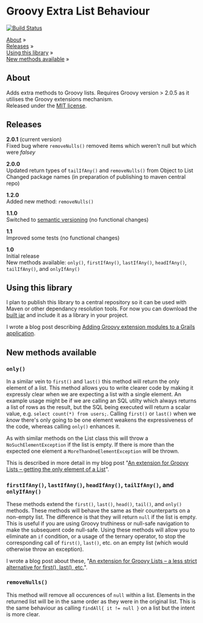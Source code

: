 # Groovy Extra List Behaviour
[![Build Status](https://travis-ci.org/dnahodil/groovy-extra-list-behaviour.png)](https://travis-ci.org/dnahodil/groovy-extra-list-behaviour)

[About](#about) »  
[Releases](#releases) »  
[Using this library](#using-this-library) »  
[New methods available](#new-methods-available) »

## About
Adds extra methods to Groovy lists. Requires Groovy version > 2.0.5 as it utilises the Groovy extensions mechanism.  
Released under the [MIT license](https://github.com/dnahodil/groovy-extra-list-behaviour/raw/master/LICENSE).

## Releases
**2.0.1** (current version)  
Fixed bug where `removeNulls()` removed items which weren't null but which were *falsey*

**2.0.0**  
Updated return types of `tailIfAny()` and `removeNulls()` from Object to List  
Changed package names (in preparation of publishing to maven central repo)

**1.2.0**  
Added new method: `removeNulls()`

**1.1.0**  
Switched to [semantic versioning](http://www.semver.org) (no functional changes)

**1.1**  
Improved some tests (no functional changes)

**1.0**  
Initial release  
New methods available: `only()`, `firstIfAny()`, `lastIfAny()`, `headIfAny()`, `tailIfAny()`, and `onlyIfAny()`

## Using this library
I plan to publish this library to a central repository so it can be used with Maven or other dependancy resolution tools. For now you can download the [built jar](https://github.com/dnahodil/groovy-extra-list-behaviour/raw/master/build/libs/groovy-extra-list-behaviour-2.0.0.jar) and include it as a library in your project.

I wrote a blog post describing [Adding Groovy extension modules to a Grails application](http://dnahodil.wordpress.com/2014/01/05/adding-groovy-extension-modules-to-a-grails-application/).

## New methods available
### `only()`
In a similar vein to `first()` and `last()` this method will return the only element of a list. This method allows you to write clearer code by making it expressly clear when we are expecting a list with a single element. An example usage might be if we are calling an SQL utilty which always returns a list of rows as the result, but the SQL being executed will return a scalar value, e.g. `select count(*) from users;`. Calling `first()` or `last()` when we *know* there's only going to be one element weakens the expressiveness of the code, whereas calling `only()` enhances it.

As with similar methods on the List class this will throw a `NoSuchElementException` if the list is empty. If there is more than the expected one element a `MoreThanOneElementException` will be thrown.

This is described in more detail in my blog post "[An extension for Groovy Lists – getting the only element of a List](http://dnahodil.wordpress.com/2014/01/05/an-extension-for-groovy-lists-getting-the-only-element-of-a-list/)".

### `firstIfAny()`, `lastIfAny()`, `headIfAny()`, `tailIfAny()`, and `onlyIfAny()`
These methods extend the `first()`, `last()`, `head()`, `tail()`, and `only()` methods. These methods will behave the same as their counterparts on a non-empty list. The difference is that they will return `null` if the list is empty. This is useful if you are using Groovy truthiness or null-safe navigation to make the subsequent code null-safe. Using these methods will allow you to eliminate an `if` condition, or a usage of the ternary operator, to stop the corresponding call of `first()`, `last()`, etc. on an empty list (which would otherwise throw an exception). 

I wrote a blog post about these, "[An extension for Groovy Lists – a less strict alternative for first(), last(), etc.](http://dnahodil.wordpress.com/2014/01/05/an-extension-for-groovy-lists-a-less-strict-alternative-for-first-last-etc/)".

### `removeNulls()`
This method will remove all occurences of `null` within a list. Elements in the returned list will be in the same order as they were in the original list. This is the same behaviour as calling `findAll{ it != null }` on a list but the intent is more clear.

